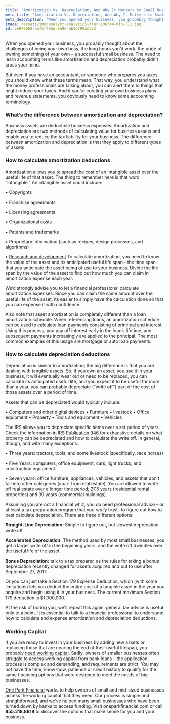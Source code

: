 ```yaml
---
title: 'Amortization Vs. Depreciation, And Why It Matters to Small Businesses'
meta_title: 'Amortization Vs. Depreciation, And Why It Matters to Small Businesses'
meta_description: 'When you opened your business, you probably thought about the challenges of being your own boss, the long hours you’d work, the pride of owning something of your own – a successful small business. The need to learn accounting terms like amortization and depreciation probably didn’t cross your mind.'
image: /assets/img/analyst-analytics-blur-106344-min-(1).jpg
id: 5e979bb9-bafb-49be-9a9e-ab1d799acb22
---
```

When you opened your business, you probably thought about the challenges of being your own boss, the long hours you’d work, the pride of owning something of your own – a successful small business. The need to learn accounting terms like amortization and depreciation probably didn’t cross your mind. 

But even if you have an accountant, or someone who prepares you taxes, you should know what these terms mean. That way, you understand what the money professionals are talking about, you can alert them to things that might reduce your taxes. And if you’re creating your own business plans and revenue statements, you obviously need to know some accounting terminology. 

### What’s the difference between amortization and depreciation?

Business assets are deductible business expenses. Amortization and depreciation are two methods of calculating value for business assets and enable you to reduce the tax liability for your business. The difference between amortization and depreciation is that they apply to different types of assets.

### How to calculate amortization deductions

Amortization allows you to spread the cost of an intangible asset over the useful life of that asset. The thing to remember here is that word “intangible.” An intangible asset could include:

•	Copyrights

•	Franchise agreements

•	Licensing agreements

•	Organizational costs

•	Patents and trademarks

•	Proprietary information (such as recipes, design processes, and algorithms)

•	[Research and development](https://www.oneparkfinancial.com/blog/the-difference-between-working-capital-funding-and-a-business-loan)
To calculate amortization, you need to know the value of the asset and its anticipated useful life span - the time span that you anticipate the asset being of use to your business. Divide the life span by the value of the asset to find out how much you can claim in amortization expense each year. 

We’d strongly advise you to let a financial professional calculate amortization expenses. Since you can claim the same amount over the useful life of the asset, its easier to simply have the calculation done so that you can expense it with confidence.

Also note that asset amortization is completely different than a loan amortization schedule. When referencing loans, an amortization schedule can be used to calculate loan payments consisting of principal and interest. Using this process, you pay off interest early in the loan’s lifetime, and subsequent payments increasingly are applied to the principal. The most common examples of this usage are mortgage or auto loan payments.

### How to calculate depreciation deductions

Depreciation is similar to amortization; the big difference is that you are dealing with tangible assets. So, if you own an asset, you use it in your business, it will eventually wear out or need to be replaced, you can calculate its anticipated useful life, and you expect it to be useful for more than a year, you can probably depreciate (“write off”) part of the cost of those assets over a period of time.

Assets that can be depreciated would typically include:

•	Computers and other digital devices
•	Furniture
•	livestock
•	Office equipment
•	Property 
•	Tools and equipment
•	Vehicles

The IRS allows you to depreciate specific items over a set period of years.  Check the information in IRS [Publication 946](https://www.irs.gov/pub/irs-pdf/p946.pdf) for exhaustive details on what property can be depreciated and how to calculate the write off. In general, though, and with many exceptions:

•	Three years: tractors, tools, and some livestock (specifically, race horses)

•	Five Years: computers, office equipment, cars, light trucks, and construction equipment.

•	Seven years: office furniture, appliances, vehicles, and assets that don’t fall into other categories (apart from real estate).
You are allowed to write off real estate over a longer time period; 27.5 years (residential rental properties) and 39 years (commercial buildings).

Assuming you are not a financial whiz, you do need professional advice – or at least a tax preparation program that you *really* trust -to figure out how to best calculate depreciation. There are three different options:

**Straight-Line Depreciation:** Simple to figure out, but slowest deprecation write off.

**Accelerated Depreciation:** The method used by most small businesses, you get a larger write off in the beginning years, and the write off dwindles over the useful life of the asset. 

**Bonus Depreciation:** talk to a tax preparer, as the rules for taking a bonus depreciation recently changed for assets acquired and put to use after September 27, 2017.

Or you can just take a Section 179 Expense Deduction, which (with some limitations) lets you deduct the entire cost of a tangible asset in the year you acquire and begin using it in your business. The current maximum Section 179 deduction is $1,000,000. 

At the risk of boring you, we’ll repeat this again: general tax advice is useful only to a point. It is essential to talk to a financial professional to understand how to calculate and expense amortization and depreciation deductions.

### Working Capital

If you are ready to invest in your business by adding new assets or replacing those that are nearing the end of their useful lifespan, you probably [need working capital](https://www.oneparkfinancial.com/pre-qualification). Sadly, owners of smaller businesses often struggle to access working capital from bank loans – the application process is complex and demanding, and requirements are strict. You may not have the time, know-how, patience or credit history to qualify for the same financing options that were designed to meet the needs of big businesses.

[One Park Financial](https://www.oneparkfinancial.com/) works to help owners of small and mid-sized businesses access the working capital that they need. Our process is simple and straightforward, and we’ve helped many small businesses who have been turned down by banks to access funding. Visit oneparkfinancial.com or call **855.218.8819** to discover the options that make sense for you and your business.